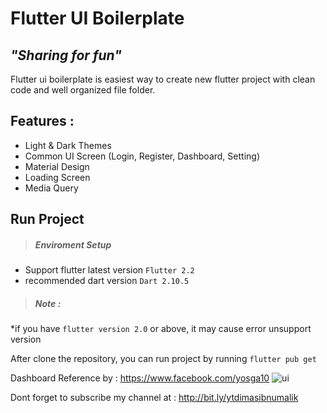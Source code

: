 # Flutter UI Boilerplate
## _"Sharing for fun"_

Flutter ui boilerplate is easiest way to create new flutter project with clean code and well organized file folder.

## Features : 
- Light & Dark Themes
- Common UI Screen (Login, Register, Dashboard, Setting)
- Material Design
- Loading Screen
- Media Query

## Run Project
> ##### Enviroment Setup
 * Support flutter latest version `Flutter 2.2`
 * recommended dart version  `Dart 2.10.5`
> ##### Note : 
*if you have `flutter version 2.0` or above, it may cause error unsupport version

After clone the repository, you can run project by running `flutter pub get`

Dashboard Reference by : https://www.facebook.com/yosga10
![ui](https://user-images.githubusercontent.com/49100522/117755405-5779ff80-b246-11eb-8053-1fd4d3038ecf.jpg)

Dont forget to subscribe my channel at : 
http://bit.ly/ytdimasibnumalik
